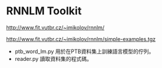 # RNNLM Toolkit
http://www.fit.vutbr.cz/~imikolov/rnnlm/

http://www.fit.vutbr.cz/~imikolov/rnnlm/simple-examples.tgz

* ptb_word_lm.py 用於在PTB資料集上訓練語言模型的佇列。
* reader.py 讀取資料集的程式碼。
